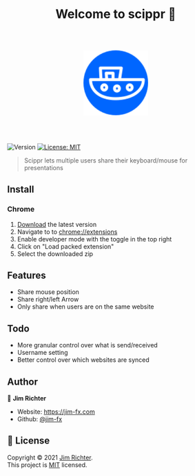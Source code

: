 <h1 align="center">Welcome to scippr 👋</h1>

<br>
<br>

<p align="center">
<img alt="Version" style="text-align: center;" src="./extension/icon.svg" width="150px"/>
</p>

<br>
<br>

<p>
  <img alt="Version" src="https://img.shields.io/badge/version-0.0.1-blue.svg?cacheSeconds=2592000" />
  <a href="https://mit-license.org/" target="_blank">
    <img alt="License: MIT" src="https://img.shields.io/badge/License-MIT-yellow.svg" />
  </a>
</p>

> Scippr lets multiple users share their keyboard/mouse for presentations

## Install

### Chrome

1. [Download](https://github.com/jim-fx/scippr/releases/download/0.0.1/scippr_0.0.1.zip) the latest version
2. Navigate to to [chrome://extensions](chrome://extensions)
3. Enable developer mode with the toggle in the top right
4. Click on "Load packed extension"
5. Select the downloaded zip

## Features

- Share mouse position
- Share right/left Arrow
- Only share when users are on the same website

## Todo

- More granular control over what is send/received
- Username setting
- Better control over which websites are synced

## Author

👤 **Jim Richter**

- Website: https://jim-fx.com
- Github: [@jim-fx](https://github.com/jim-fx)

## 📝 License

Copyright © 2021 [Jim Richter](https://github.com/jim-fx).<br />
This project is [MIT](https://mit-license.org/) licensed.
